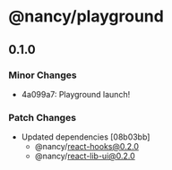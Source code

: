 # @nancy/playground

## 0.1.0

### Minor Changes

- 4a099a7: Playground launch!

### Patch Changes

- Updated dependencies [08b03bb]
  - @nancy/react-hooks@0.2.0
  - @nancy/react-lib-ui@0.2.0

